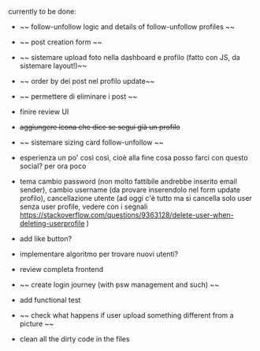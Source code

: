 

currently to be done:
- ~~ follow-unfollow logic and details of follow-unfollow profiles ~~
- ~~ post creation form ~~
- ~~ sistemare upload foto nella dashboard e profilo (fatto con JS, da sistemare layout!)~~
- ~~ order by dei post nel profilo update~~
- ~~ permettere di eliminare i post ~~ 
- finire review UI
- ~~aggiungere icona che dice se segui già un profilo~~
- ~~ sistemare sizing card follow-unfollow ~~
- esperienza un po' così così, cioè alla fine cosa posso farci con questo social? per ora poco
- tema cambio password (non molto fattibile andrebbe inserito email sender), cambio username (da provare inserendolo nel form update profilo), cancellazione utente (ad oggi c'è tutto ma si cancella solo user senza user profile, vedere con i segnali https://stackoverflow.com/questions/9363128/delete-user-when-deleting-userprofile )
- add like button?
- implementare algoritmo per trovare nuovi utenti?

- review completa frontend
- ~~ create login journey (with psw management and such) ~~
- add functional test
- ~~ check what happens if user upload something different from a picture ~~
- clean all the dirty code in the files


